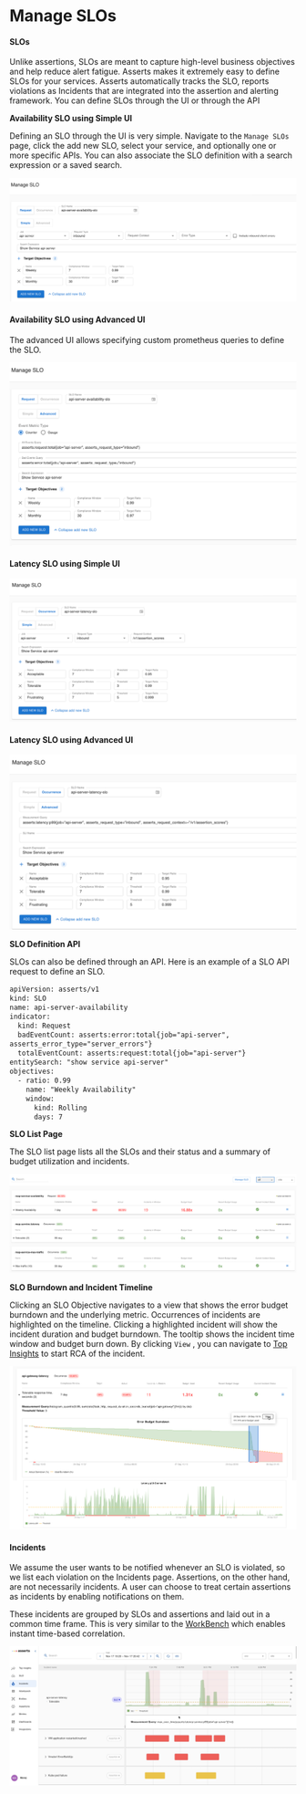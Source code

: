 # Manage SLOs

#### SLOs <a href="#howassertsworks-wip-slos" id="howassertsworks-wip-slos"></a>

Unlike assertions, SLOs are meant to capture high-level business objectives and help reduce alert fatigue. Asserts makes it extremely easy to define SLOs for your services. Asserts automatically tracks the SLO, reports violations as Incidents that are integrated into the assertion and alerting framework. You can define SLOs through the UI or through the API

**Availability SLO using Simple UI**

Defining an SLO through the UI is very simple. Navigate to the `Manage SLOs` page, click the add new SLO, select your service, and optionally one or more specific APIs. You can also associate the SLO definition with a search expression or a saved search.&#x20;

![Define an availability SLO using the simplified UI](<../.gitbook/assets/Screen Shot 2022-01-05 at 7.32.03 PM.png>)

#### Availability SLO using Advanced UI

The advanced UI allows specifying custom prometheus queries to define the SLO.

![Define an availability SLO using the advanced UI](<../.gitbook/assets/Screen Shot 2022-01-05 at 7.35.17 PM.png>)

#### Latency SLO using Simple UI

![Define SLO for API Latency using simple UI](<../.gitbook/assets/Screen Shot 2022-01-06 at 7.27.45 AM.png>)

#### Latency SLO using Advanced UI

![Define SLO for API Latency using Advanced UI](<../.gitbook/assets/Screen Shot 2022-01-06 at 7.29.56 AM.png>)

**SLO Definition API**

SLOs can also be defined through an API. Here is an example of a SLO API request to define an SLO.&#x20;

```
apiVersion: asserts/v1
kind: SLO
name: api-server-availability
indicator:
  kind: Request
  badEventCount: asserts:error:total{job="api-server", asserts_error_type="server_errors"}
  totalEventCount: asserts:request:total{job="api-server"}
entitySearch: "show service api-server"
objectives:
  - ratio: 0.99
    name: "Weekly Availability"
    window:
      kind: Rolling
      days: 7
```

**SLO List Page**

The SLO list page lists all the SLOs and their status and a summary of budget utilization and incidents.

![List of SLOs with their budget utilization, incident status and summary](<../.gitbook/assets/Screenshot 2021-10-26 at 3.30.33 PM.png>)

**SLO Burndown and Incident Timeline**

Clicking an SLO Objective navigates to a view that shows the error budget burndown and the underlying metric. Occurrences of incidents are highlighted on the timeline. Clicking a highlighted incident will show the incident duration and budget burndown. The tooltip shows the incident time window and budget burn down. By clicking `View` , you can navigate to [Top Insights](https://docs.asserts.ai/user-guide/check-in#howassertsworks-wip-topinsights) to start RCA of the incident.&#x20;

![](<../.gitbook/assets/Screen Shot 2021-09-30 at 4.37.17 PM.png>)

#### Incidents <a href="#howassertsworks-wip-incidents" id="howassertsworks-wip-incidents"></a>

We assume the user wants to be notified whenever an SLO is violated, so we list each violation on the Incidents page. Assertions, on the other hand, are not necessarily incidents. A user can choose to treat certain assertions as incidents by enabling notifications on them.

These incidents are grouped by SLOs and assertions and laid out in a common time frame. This is very similar to the [WorkBench](https://docs.asserts.ai/user-guide/rca-with-the-workbench) which enables instant time-based correlation.

![](../.gitbook/assets/Incident.jpg)

